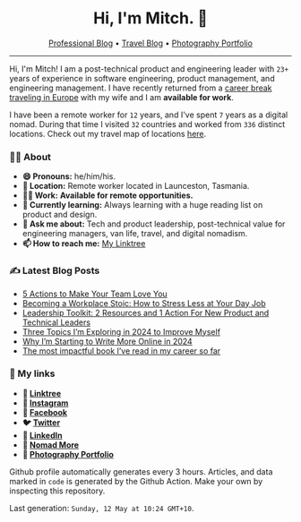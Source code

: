 <h1 align="center">Hi, I'm Mitch. 👋</h1>
<p align="center">
  <a href="https://mitchmalone.io">Professional Blog</a> •
  <a href="https://nomadmo.re">Travel Blog</a> •
  <a href="https://mitchmalone.photography">Photography Portfolio</a>
</p>

-------

Hi, I'm Mitch! I am a post-technical product and engineering leader with `23+` years of experience in software engineering, product management, and engineering management. I have recently returned from a <a href="https://nomadmo.re/maps/2023-world/">career break traveling in Europe</a> with my wife and I am **available for work**.

I have been a remote worker for `12` years, and I've spent `7` years as a digital nomad.
During that time I visited `32` countries and worked from `336` distinct locations. Check out
my travel map of locations <a href="https://nomadmo.re/maps/the-full-travel-map/">here</a>.

### 👨‍🎤 About

- **😄 Pronouns:** he/him/his.
- **📍 Location:** Remote worker located in Launceston, Tasmania.
- **👷‍♂️ Work:** **Available for remote opportunities.**
- **🌱 Currently learning:** Always learning with a huge reading list on product and design.
- **💬 Ask me about:** Tech and product leadership, post-technical value for engineering managers, van life, travel, and digital nomadism.
- **📫 How to reach me:** [My Linktree](https://linktr.ee/mitchmalone)

### ✍️ Latest Blog Posts
- [5 Actions to Make Your Team Love You](https://mitchmalone.medium.com/5-actions-to-make-your-team-love-you-1cbd7cd6722f?source&#x3D;rss-dc3c26aefde1------2)
- [Becoming a Workplace Stoic: How to Stress Less at Your Day Job](https://mitchmalone.medium.com/becoming-a-workplace-stoic-how-to-stress-less-at-your-day-job-2b0d33c725b9?source&#x3D;rss-dc3c26aefde1------2)
- [Leadership Toolkit: 2 Resources and 1 Action For New Product and Technical Leaders](https://mitchmalone.medium.com/leadership-toolkit-2-resources-and-1-action-for-new-product-and-technical-leaders-fe80d1639b9f?source&#x3D;rss-dc3c26aefde1------2)
- [Three Topics I’m Exploring in 2024 to Improve Myself](https://mitchmalone.medium.com/three-topics-im-exploring-in-2024-to-improve-myself-5d1df999c99f?source&#x3D;rss-dc3c26aefde1------2)
- [Why I’m Starting to Write More Online in 2024](https://mitchmalone.medium.com/why-im-starting-to-write-more-online-in-2024-d883a655aa64?source&#x3D;rss-dc3c26aefde1------2)
- [The most impactful book I’ve read in my career so far](https://mitchmalone.medium.com/the-most-impactful-book-ive-read-on-my-career-so-far-7ef8b5f760b5?source&#x3D;rss-dc3c26aefde1------2)

### 🔗 My links
- **🔗 [Linktree](https://linktr.ee/mitchmalone)**
- **📸 [Instagram](https://www.instagram.com/mitchmalone)**
- **👤 [Facebook](https://www.facebook.com/mitchmalone)**
- **🐦 [Twitter](https://twitter.com/mitch__malone)**
- **👔 [LinkedIn](https://www.linkedin.com/in/mitchmalone)**
- **📍 [Nomad More](https://nomadmo.re)**
- **📸 [Photography Portfolio](https://mitchmalone.photography)**

Github profile automatically generates every 3 hours. Articles, and data marked in `code` is generated by the Github
Action. Make your own by inspecting this repository.

Last generation: `Sunday, 12 May at 10:24 GMT+10`.